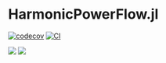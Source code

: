# HarmonicPowerFlow.jl


[![codecov](https://codecov.io/gh/pweigmann/HarmonicPowerFlow.jl/branch/master/graph/badge.svg?token=7DZTYSH7TY)](https://codecov.io/gh/pweigmann/HarmonicPowerFlow.jl)
[![CI](https://github.com/pweigmann/HarmonicPowerFlow.jl/actions/workflows/CI.yml/badge.svg)](https://github.com/pweigmann/HarmonicPowerFlow.jl/actions/workflows/CI.yml)

[![](https://img.shields.io/badge/docs-stable-blue.svg)](https://pweigmann/HarmonicPowerFlow.jl/stable)
[![](https://img.shields.io/badge/docs-dev-blue.svg)](https://pweigmann/HarmonicPowerFlow.jl/dev)